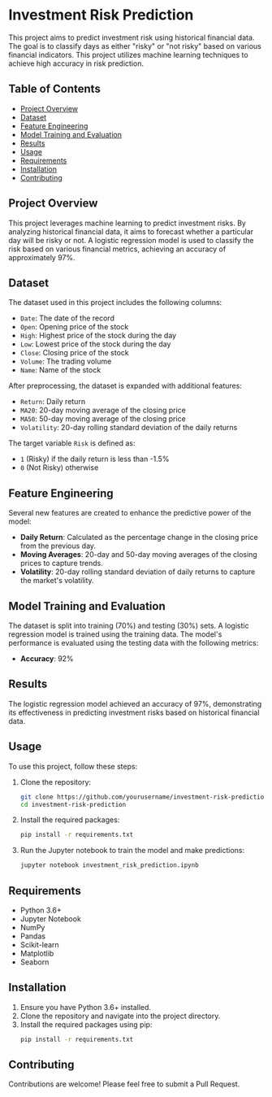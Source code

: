 # Investment Risk Prediction

This project aims to predict investment risk using historical financial data. The goal is to classify days as either "risky" or "not risky" based on various financial indicators. This project utilizes machine learning techniques to achieve high accuracy in risk prediction.

## Table of Contents

- [Project Overview](#project-overview)
- [Dataset](#dataset)
- [Feature Engineering](#feature-engineering)
- [Model Training and Evaluation](#model-training-and-evaluation)
- [Results](#results)
- [Usage](#usage)
- [Requirements](#requirements)
- [Installation](#installation)
- [Contributing](#contributing)


## Project Overview

This project leverages machine learning to predict investment risks. By analyzing historical financial data, it aims to forecast whether a particular day will be risky or not. A logistic regression model is used to classify the risk based on various financial metrics, achieving an accuracy of approximately 97%.

## Dataset

The dataset used in this project includes the following columns:
- `Date`: The date of the record
- `Open`: Opening price of the stock
- `High`: Highest price of the stock during the day
- `Low`: Lowest price of the stock during the day
- `Close`: Closing price of the stock
- `Volume`: The trading volume
- `Name`: Name of the stock

After preprocessing, the dataset is expanded with additional features:
- `Return`: Daily return
- `MA20`: 20-day moving average of the closing price
- `MA50`: 50-day moving average of the closing price
- `Volatility`: 20-day rolling standard deviation of the daily returns

The target variable `Risk` is defined as:
- `1` (Risky) if the daily return is less than -1.5%
- `0` (Not Risky) otherwise

## Feature Engineering

Several new features are created to enhance the predictive power of the model:
- **Daily Return**: Calculated as the percentage change in the closing price from the previous day.
- **Moving Averages**: 20-day and 50-day moving averages of the closing prices to capture trends.
- **Volatility**: 20-day rolling standard deviation of daily returns to capture the market's volatility.

## Model Training and Evaluation

The dataset is split into training (70%) and testing (30%) sets. A logistic regression model is trained using the training data. The model's performance is evaluated using the testing data with the following metrics:
- **Accuracy**: 92%

## Results

The logistic regression model achieved an accuracy of 97%, demonstrating its effectiveness in predicting investment risks based on historical financial data.

## Usage

To use this project, follow these steps:

1. Clone the repository:
    ```sh
    git clone https://github.com/yourusername/investment-risk-prediction.git
    cd investment-risk-prediction
    ```

2. Install the required packages:
    ```sh
    pip install -r requirements.txt
    ```

3. Run the Jupyter notebook to train the model and make predictions:
    ```sh
    jupyter notebook investment_risk_prediction.ipynb
    ```

## Requirements

- Python 3.6+
- Jupyter Notebook
- NumPy
- Pandas
- Scikit-learn
- Matplotlib
- Seaborn

## Installation

1. Ensure you have Python 3.6+ installed.
2. Clone the repository and navigate into the project directory.
3. Install the required packages using pip:
    ```sh
    pip install -r requirements.txt
    ```

## Contributing

Contributions are welcome! Please feel free to submit a Pull Request.

